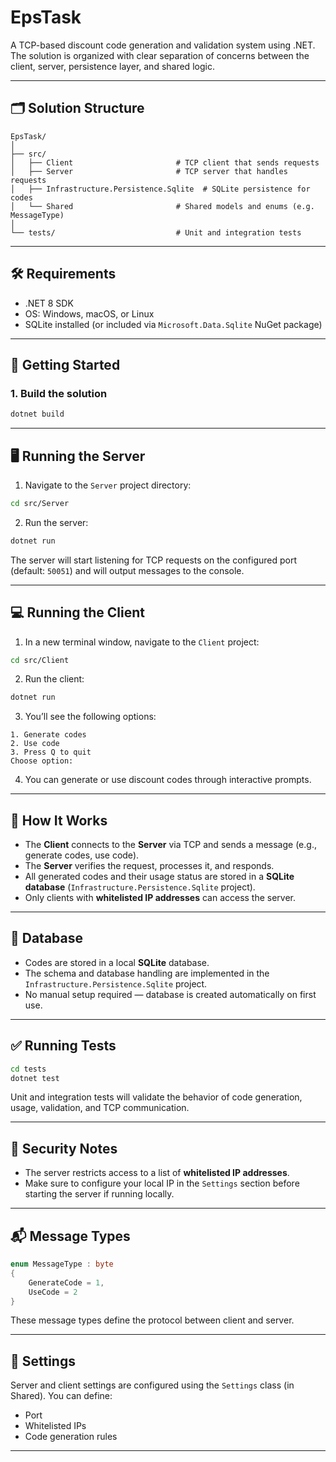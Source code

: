 
# EpsTask

A TCP-based discount code generation and validation system using .NET. The solution is organized with clear separation of concerns between the client, server, persistence layer, and shared logic.

---

## 🗂 Solution Structure

```
EpsTask/
│
├── src/
│   ├── Client                       # TCP client that sends requests
│   ├── Server                       # TCP server that handles requests
│   ├── Infrastructure.Persistence.Sqlite  # SQLite persistence for codes
│   └── Shared                       # Shared models and enums (e.g. MessageType)
│
└── tests/                           # Unit and integration tests
```

---

## 🛠 Requirements

- .NET 8 SDK
- OS: Windows, macOS, or Linux
- SQLite installed (or included via `Microsoft.Data.Sqlite` NuGet package)

---

## 🚀 Getting Started

### 1. Build the solution

```bash
dotnet build
```

---

## 🖥️ Running the Server

1. Navigate to the `Server` project directory:

```bash
cd src/Server
```

2. Run the server:

```bash
dotnet run
```

The server will start listening for TCP requests on the configured port (default: `50051`) and will output messages to the console.

---

## 💻 Running the Client

1. In a new terminal window, navigate to the `Client` project:

```bash
cd src/Client
```

2. Run the client:

```bash
dotnet run
```

3. You’ll see the following options:

```
1. Generate codes
2. Use code
3. Press Q to quit
Choose option:
```

4. You can generate or use discount codes through interactive prompts.

---

## 🧠 How It Works

- The **Client** connects to the **Server** via TCP and sends a message (e.g., generate codes, use code).
- The **Server** verifies the request, processes it, and responds.
- All generated codes and their usage status are stored in a **SQLite database** (`Infrastructure.Persistence.Sqlite` project).
- Only clients with **whitelisted IP addresses** can access the server.

---

## 💾 Database

- Codes are stored in a local **SQLite** database.
- The schema and database handling are implemented in the `Infrastructure.Persistence.Sqlite` project.
- No manual setup required — database is created automatically on first use.

---

## ✅ Running Tests

```bash
cd tests
dotnet test
```

Unit and integration tests will validate the behavior of code generation, usage, validation, and TCP communication.

---

## 🔐 Security Notes

- The server restricts access to a list of **whitelisted IP addresses**.
- Make sure to configure your local IP in the `Settings` section before starting the server if running locally.

---

## 📬 Message Types

```csharp
enum MessageType : byte
{
    GenerateCode = 1,
    UseCode = 2
}
```

These message types define the protocol between client and server.

---

## 📂 Settings

Server and client settings are configured using the `Settings` class (in Shared). You can define:

- Port
- Whitelisted IPs
- Code generation rules

---
